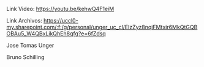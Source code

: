 Link Video:
https://youtu.be/kehwQ4F1eiM

Link Archivos:
https://uccl0-my.sharepoint.com/:f:/g/personal/unger_uc_cl/ElzZyz8nqiFMtxir6MkQtGQBOBAu5_W4QBxLikQhEh8qfg?e=6fZdsq

Jose Tomas Unger 

Bruno Schilling
